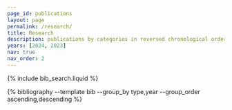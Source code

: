 ```yaml
---
page_id: publications
layout: page
permalink: /research/
title: Research
description: publications by categories in reversed chronological order. generated by jekyll-scholar.
years: [2024, 2023]
nav: true
nav_order: 2
---
```


<!-- _pages/publications.md -->

<!-- Bibsearch Feature -->

{% include bib_search.liquid %}

<div class="publications">

{% bibliography --template bib --group_by type,year --group_order ascending,descending %}

</div>
